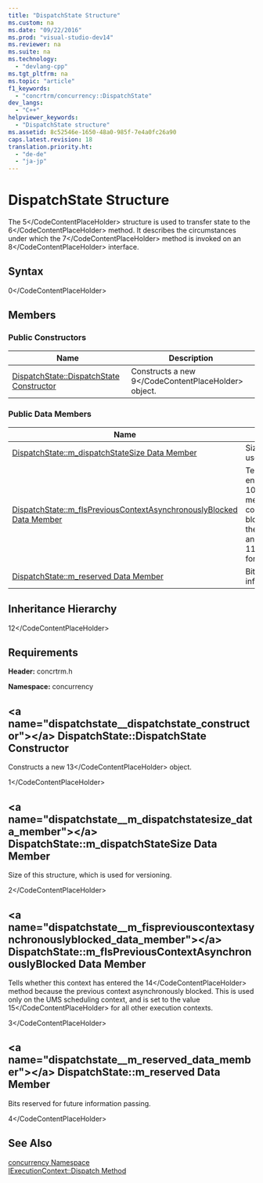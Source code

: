 ```yaml
---
title: "DispatchState Structure"
ms.custom: na
ms.date: "09/22/2016"
ms.prod: "visual-studio-dev14"
ms.reviewer: na
ms.suite: na
ms.technology: 
  - "devlang-cpp"
ms.tgt_pltfrm: na
ms.topic: "article"
f1_keywords: 
  - "concrtrm/concurrency::DispatchState"
dev_langs: 
  - "C++"
helpviewer_keywords: 
  - "DispatchState structure"
ms.assetid: 8c52546e-1650-48a0-985f-7e4a0fc26a90
caps.latest.revision: 18
translation.priority.ht: 
  - "de-de"
  - "ja-jp"
---
```

# DispatchState Structure
The             <CodeContentPlaceHolder>5\</CodeContentPlaceHolder> structure is used to transfer state to the             <CodeContentPlaceHolder>6\</CodeContentPlaceHolder> method. It describes the circumstances under which the             <CodeContentPlaceHolder>7\</CodeContentPlaceHolder> method is invoked on an             <CodeContentPlaceHolder>8\</CodeContentPlaceHolder> interface.  
  
## Syntax  
  
<CodeContentPlaceHolder>0\</CodeContentPlaceHolder>  
## Members  
  
### Public Constructors  
  
|Name|Description|  
|----------|-----------------|  
|[DispatchState::DispatchState Constructor](#dispatchstate__dispatchstate_constructor)|Constructs a new                                         <CodeContentPlaceHolder>9\</CodeContentPlaceHolder> object.|  
  
### Public Data Members  
  
|Name|Description|  
|----------|-----------------|  
|[DispatchState::m_dispatchStateSize Data Member](#dispatchstate__m_dispatchstatesize_data_member)|Size of this structure, which is used for versioning.|  
|[DispatchState::m_fIsPreviousContextAsynchronouslyBlocked Data Member](#dispatchstate__m_fispreviouscontextasynchronouslyblocked_data_member)|Tells whether this context has entered the                                         <CodeContentPlaceHolder>10\</CodeContentPlaceHolder> method because the previous context asynchronously blocked. This is used only on the UMS scheduling context, and is set to the value                                         <CodeContentPlaceHolder>11\</CodeContentPlaceHolder> for all other execution contexts.|  
|[DispatchState::m_reserved Data Member](#dispatchstate__m_reserved_data_member)|Bits reserved for future information passing.|  
  
## Inheritance Hierarchy  
 <CodeContentPlaceHolder>12\</CodeContentPlaceHolder>  
  
## Requirements  
 **Header:** concrtrm.h  
  
 **Namespace:** concurrency  
  
##  \<a name="dispatchstate__dispatchstate_constructor">\</a>  DispatchState::DispatchState Constructor  
 Constructs a new                 <CodeContentPlaceHolder>13\</CodeContentPlaceHolder> object.  
  
<CodeContentPlaceHolder>1\</CodeContentPlaceHolder>  
##  \<a name="dispatchstate__m_dispatchstatesize_data_member">\</a>  DispatchState::m_dispatchStateSize Data Member  
 Size of this structure, which is used for versioning.  
  
<CodeContentPlaceHolder>2\</CodeContentPlaceHolder>  
##  \<a name="dispatchstate__m_fispreviouscontextasynchronouslyblocked_data_member">\</a>  DispatchState::m_fIsPreviousContextAsynchronouslyBlocked Data Member  
 Tells whether this context has entered the                 <CodeContentPlaceHolder>14\</CodeContentPlaceHolder> method because the previous context asynchronously blocked. This is used only on the UMS scheduling context, and is set to the value                 <CodeContentPlaceHolder>15\</CodeContentPlaceHolder> for all other execution contexts.  
  
<CodeContentPlaceHolder>3\</CodeContentPlaceHolder>  
##  \<a name="dispatchstate__m_reserved_data_member">\</a>  DispatchState::m_reserved Data Member  
 Bits reserved for future information passing.  
  
<CodeContentPlaceHolder>4\</CodeContentPlaceHolder>  
## See Also  
 [concurrency Namespace](../vs140/concurrency-namespace.md)   
 [IExecutionContext::Dispatch Method](../vs140/iexecutioncontext-structure.md#iexecutioncontext__dispatch_method)